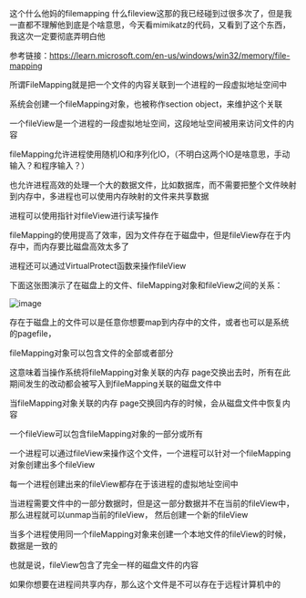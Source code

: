 这个什么他妈的filemapping  什么fileview这那的我已经碰到过很多次了，但是我一直都不理解他到底是个啥意思，今天看mimikatz的代码，又看到了这个东西，我这次一定要彻底弄明白他


参考链接：https://learn.microsoft.com/en-us/windows/win32/memory/file-mapping


所谓FileMapping就是把一个文件的内容关联到一个进程的一段虚拟地址空间中

系统会创建一个fileMapping对象，也被称作section object，来维护这个关联

一个fileView是一个进程的一段虚拟地址空间，这段地址空间被用来访问文件的内容

fileMapping允许进程使用随机IO和序列化IO，（不明白这两个IO是啥意思，手动输入？和程序输入？）

也允许进程高效的处理一个大的数据文件，比如数据库，而不需要把整个文件映射到内存中，多进程也可以使用内存映射的文件来共享数据


进程可以使用指针对fileView进行读写操作

fileMapping的使用提高了效率，因为文件存在于磁盘中，但是fileView存在于内存中，而内存要比磁盘高效太多了

进程还可以通过VirtualProtect函数来操作fileView

下面这张图演示了在磁盘上的文件、fileMapping对象和fileView之间的关系：

![image](https://github.com/wqreytuk/file_mapping/assets/48377190/5e157b9f-588c-41a3-bc5c-51c5e0a35f47)


存在于磁盘上的文件可以是任意你想要map到内存中的文件，或者也可以是系统的pagefile，

fileMapping对象可以包含文件的全部或者部分

这意味着当操作系统将fileMapping对象关联的内存 page交换出去时，所有在此期间发生的改动都会被写入到fileMapping关联的磁盘文件中

当fileMapping对象关联的内存 page交换回内存的时候，会从磁盘文件中恢复内容

一个fileView可以包含fileMapping对象的一部分或所有

一个进程可以通过fileView来操作这个文件，一个进程可以针对一个fileMapping对象创建出多个fileView

每一个进程创建出来的fileView都存在于该进程的虚拟地址空间中

当进程需要文件中的一部分数据时，但是这一部分数据并不在当前的fileView中，那么进程就可以unmap当前的fileView，
然后创建一个新的fileView

当多个进程使用同一个fileMapping对象来创建一个本地文件的fileView的时候，数据是一致的

也就是说，fileView包含了完全一样的磁盘文件的内容

如果你想要在进程间共享内存，那么这个文件是不可以存在于远程计算机中的





